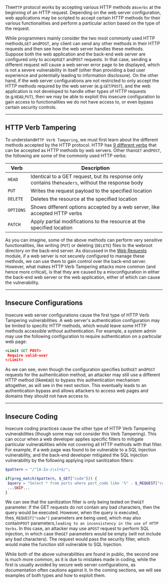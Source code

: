 ﻿The`HTTP` protocol works by accepting various HTTP methods as`verbs` at the beginning of an HTTP request. Depending on the web server configuration, web applications may be scripted to accept certain HTTP methods for their various functionalities and perform a particular action based on the type of the request.

While programmers mainly consider the two most commonly used HTTP methods,`GET` and`POST`, any client can send any other methods in their HTTP requests and then see how the web server handles these methods. Suppose both the web application and the back-end web server are configured only to accept`GET` and`POST` requests. In that case, sending a different request will cause a web server error page to be displayed, which is not a severe vulnerability in itself (other than providing a bad user experience and potentially leading to information disclosure). On the other hand, if the web server configurations are not restricted to only accept the HTTP methods required by the web server (e.g.`GET`/`POST`), and the web application is not developed to handle other types of HTTP requests (e.g.`HEAD`,`PUT`), then we may be able to exploit this insecure configuration to gain access to functionalities we do not have access to, or even bypass certain security controls.

---

## HTTP Verb Tampering

To understand`HTTP Verb Tampering`, we must first learn about the different methods accepted by the HTTP protocol. HTTP has [9 different verbs](https://developer.mozilla.org/en-US/docs/Web/HTTP/Methods) that can be accepted as HTTP methods by web servers. Other than`GET` and`POST`, the following are some of the commonly used HTTP verbs:

|Verb|Description|
|---|---|
|`HEAD`|Identical to a GET request, but its response only contains the`headers`, without the response body|
|`PUT`|Writes the request payload to the specified location|
|`DELETE`|Deletes the resource at the specified location|
|`OPTIONS`|Shows different options accepted by a web server, like accepted HTTP verbs|
|`PATCH`|Apply partial modifications to the resource at the specified location|

As you can imagine, some of the above methods can perform very sensitive functionalities, like writing (`PUT`) or deleting (`DELETE`) files to the webroot directory on the back-end server. As discussed in the [Web Requests](https://academy.hackthebox.com/course/preview/web-requests) module, if a web server is not securely configured to manage these methods, we can use them to gain control over the back-end server. However, what makes HTTP Verb Tampering attacks more common (and hence more critical), is that they are caused by a misconfiguration in either the back-end web server or the web application, either of which can cause the vulnerability.

---

## Insecure Configurations

Insecure web server configurations cause the first type of HTTP Verb Tampering vulnerabilities. A web server's authentication configuration may be limited to specific HTTP methods, which would leave some HTTP methods accessible without authentication. For example, a system admin may use the following configuration to require authentication on a particular web page:


```xml
<Limit GET POST>
 Require valid-user
</Limit>
```

As we can see, even though the configuration specifies both`GET` and`POST` requests for the authentication method, an attacker may still use a different HTTP method (like`HEAD`) to bypass this authentication mechanism altogether, as will see in the next section. This eventually leads to an authentication bypass and allows attackers to access web pages and domains they should not have access to.

---

## Insecure Coding

Insecure coding practices cause the other type of HTTP Verb Tampering vulnerabilities (though some may not consider this Verb Tampering). This can occur when a web developer applies specific filters to mitigate particular vulnerabilities while not covering all HTTP methods with that filter. For example, if a web page was found to be vulnerable to a SQL Injection vulnerability, and the back-end developer mitigated the SQL Injection vulnerability by the following applying input sanitization filters:


```php
$pattern = "/^[A-Za-z\s]+$/";

if(preg_match($pattern, $_GET["code"])) {
 $query = "Select * from ports where port_code like '%" . $_REQUEST["code"] . "%'";
 ...SNIP...
}
```

We can see that the sanitization filter is only being tested on the`GET` parameter. If the GET requests do not contain any bad characters, then the query would be executed. However, when the query is executed, the`$_REQUEST["code"]` parameters are being used, which may also contain`POST` parameters,`leading to an inconsistency in the use of HTTP Verbs`. In this case, an attacker may use a`POST` request to perform SQL injection, in which case the`GET` parameters would be empty (will not include any bad characters). The request would pass the security filter, which would make the function still vulnerable to SQL Injection.

While both of the above vulnerabilities are found in public, the second one is much more common, as it is due to mistakes made in coding, while the first is usually avoided by secure web server configurations, as documentation often cautions against it. In the coming sections, we will see examples of both types and how to exploit them.
